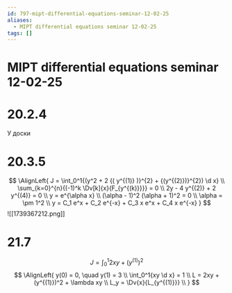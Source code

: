 ```yaml
---
id: 797-mipt-differential-equations-seminar-12-02-25
aliases:
  - MIPT differential equations seminar 12-02-25
tags: []
---
```


# MIPT differential equations seminar 12-02-25
# 20.2.4
У доски
# 20.3.5
$$
\AlignLeft{
J = \int_0^1{(y^2 + 2 {( y^{(1)} )}^{2} + {(y^{(2)})}^{2}) \d x} \\
\sum_{k=0}^{n}{(-1)^k \Dv[k]{x}{F_{y^{(k)}}}} = 0 \\
2y - 4 y^{(2)} + 2 y^{(4)} = 0 \\
y = e^{\alpha x} \\
(\alpha - 1)^2 (\alpha + 1)^2 = 0 \\
\alpha = \pm 1^2 \\
y = C_1 e^x + C_2 e^{-x} + C_3 x e^x + C_4 x e^{-x}
}
$$
![[1739367212.png]]

# 21.7
$$
J = \int_0^1{2xy + (y^{(1)})^2}
$$
$$
\AlignLeft{
y(0) = 0, \quad y(1) = 3 \\
\int_0^1{xy \d x} = 1 \\
L = 2xy + (y^{(1)})^2 + \lambda xy \\
L_y = \Dv{x}{L_{y^{(1)}}} \\
}
$$
